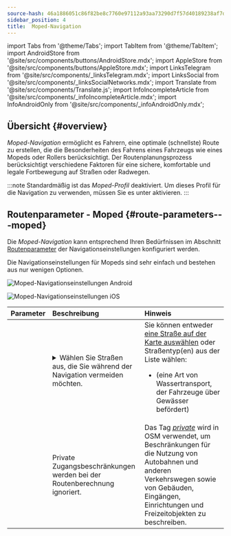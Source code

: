 ```yaml
---
source-hash: 46a1886051c86f82be8c7760e97112a93aa73290d7f57d40189238af7d9e4f39
sidebar_position: 4
title:  Moped-Navigation
---
```

import Tabs from '@theme/Tabs';
import TabItem from '@theme/TabItem';
import AndroidStore from '@site/src/components/buttons/AndroidStore.mdx';
import AppleStore from '@site/src/components/buttons/AppleStore.mdx';
import LinksTelegram from '@site/src/components/_linksTelegram.mdx';
import LinksSocial from '@site/src/components/_linksSocialNetworks.mdx';
import Translate from '@site/src/components/Translate.js';
import InfoIncompleteArticle from '@site/src/components/_infoIncompleteArticle.mdx';
import InfoAndroidOnly from '@site/src/components/_infoAndroidOnly.mdx';



## Übersicht {#overview}

*Moped-Navigation* ermöglicht es Fahrern, eine optimale (schnellste) Route zu erstellen, die die Besonderheiten des Fahrens eines Fahrzeugs wie eines Mopeds oder Rollers berücksichtigt. Der Routenplanungsprozess berücksichtigt verschiedene Faktoren für eine sichere, komfortable und legale Fortbewegung auf Straßen oder Radwegen.

:::note
Standardmäßig ist das *Moped-Profil* deaktiviert. Um dieses Profil für die Navigation zu verwenden, müssen Sie es unter *<Translate android="true" ids="shared_string_menu,shared_string_settings,application_profiles"/>* aktivieren.
:::


## Routenparameter - Moped {#route-parameters---moped}

Die *Moped-Navigation* kann entsprechend Ihren Bedürfnissen im Abschnitt [Routenparameter](../guidance/navigation-settings.md#route-parameters) der Navigationseinstellungen konfiguriert werden.

Die Navigationseinstellungen für Mopeds sind sehr einfach und bestehen aus nur wenigen Optionen.

<Tabs groupId="operating-systems" queryString="current-os">

<TabItem value="android" label="Android">

![Moped-Navigationseinstellungen Android](@site/static/img/navigation/routing/moped_routing_andr.png)

</TabItem>

<TabItem value="ios" label="iOS">

![Moped-Navigationseinstellungen iOS](@site/static/img/navigation/routing/moped_routing_ios.png)

</TabItem>

</Tabs>

| Parameter | Beschreibung | Hinweis |
|:------------|:---------------|:---------------|
| *<Translate android="true" ids="impassable_road"/>* | <details><summary> Wählen Sie Straßen aus, die Sie während der Navigation vermeiden möchten. </summary>![Straßen vermeiden Android](@site/static/img/navigation/routing/avoid_moped_android.png) </details> | Sie können entweder [eine Straße auf der Karte auswählen](../../map/map-context-menu/#avoid-road) oder Straßentyp(en) aus der Liste wählen: <ul><li>[<Translate android="true" ids="routing_attr_avoid_ferries_name"/>](https://wiki.openstreetmap.org/wiki/Ferries) (eine Art von Wassertransport, der Fahrzeuge über Gewässer befördert)</li></ul>|
| *<Translate android="true" ids="routing_attr_allow_private_name"/>* | Private Zugangsbeschränkungen werden bei der Routenberechnung ignoriert. | Das Tag *[private](https://wiki.openstreetmap.org/wiki/Key:access)* wird in OSM verwendet, um Beschränkungen für die Nutzung von Autobahnen und anderen Verkehrswegen sowie von Gebäuden, Eingängen, Einrichtungen und Freizeitobjekten zu beschreiben. |